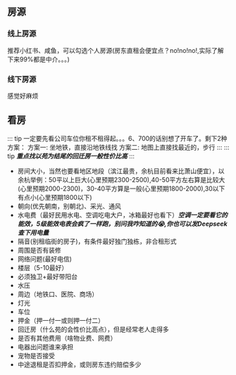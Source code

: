 ## 房源
### 线上房源
推荐小红书、咸鱼，可以勾选个人房源(房东直租会便宜点？no!no!no!,实际了解下来99%都是中介。。。)
### 线下房源
感觉好麻烦
## 看房
::: tip
一定要先看公司车位你租不租得起。。。6、700的话别想了开车了。剩下2种方案：
方案一: 坐地铁，直接沿地铁线找
方案二: 地图上直接找最近的，步行
:::
::: tip
***重点找以苑为结尾的回迁房一般性价比高***
:::
- 房间大小，当然也要看地区地段（滨江最贵，余杭目前看来比萧山便宜），以余杭举例：50平以上巨大(心里预期2300-2500),40-50平方左右算是比较大(心里预期2000-2300)，30-40平方算是一般(心里预期1800-2000),30以下有点小(心里预期1800以下)
- 朝向(优先朝南，别朝北)、采光、通风
- 水电费（最好民用水电、空调吃电大户，冰箱最好也看下）***空调一定要看它的能效，5级能效电表会疯了一样跑，别问我咋知道的😭,你也可以发Deepseek查下用电量***
- 隔音(别租临街的房子)，有条件最好独门独栋，非合租形式
- 周围是否有装修
- 网络问题(最好电信)
- 楼层（5-10最好）
- 必须独卫+最好带阳台
- 水压
- 周边（地铁口、医院、商场）
- 灯光
- 车位
- 押金（押一付一或则押一付二）
- 回迁房（什么苑的会性价比高点），但是经常老人走得多
- 是否有其他费用（啥物业费、网费）
- 电器出问题谁来承担
- 宠物是否接受
- 中途退租是否扣押金，或则房东违约赔偿多少
